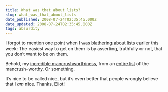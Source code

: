 ```yaml
---
title: What was that about lists?
slug: what_was_that_about_lists
date_published: 2008-07-24T02:35:45.000Z
date_updated: 2008-07-24T02:35:45.000Z
tags: absurdity
---
```


I forgot to mention one point when I was [blathering about lists](/2008/07/lists-and-being-on-them) earlier this week: The easiest way to get on them is by asserting, truthfully or not, that you don’t want to be on them.

Behold, my [incredible mancrushworthiness](https://web.archive.org/web/20080906185424/http://www.urlesque.com:80/2008/07/23/blogger-mancrush-anil-dash/), from an [entire list](https://web.archive.org/web/20080728155207/http://www.urlesque.com:80/2008/07/23/20-bloggers-on-whom-were-mancrushin/) of the mancrush-worthy. Or something.

It’s nice to be called nice, but it’s even better that people wrongly believe that I *am* nice. Thanks, Eliot!
